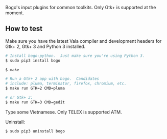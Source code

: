 Bogo's input plugins for common toolkits.  Only Gtk+ is supported at
the moment.

## How to test

Make sure you have the latest Vala compiler and development headers
for Gtk+ 2, Gtk+ 3 and Python 3 installed.

```bash
# Install bogo-python.  Just make sure you're using Python 3.
$ sudo pip3 install bogo

$ make

# Run a Gtk+ 2 app with bogo.  Candidates
# include: pluma, terminator, firefox, chromium, etc.
$ make run GTK=2 CMD=pluma

# or Gtk+ 3:
$ make run GTK=3 CMD=gedit
```

Type some Vietnamese.  Only TELEX is supported ATM.

Uninstall:

```bash
$ sudo pip3 uninstall bogo
```
